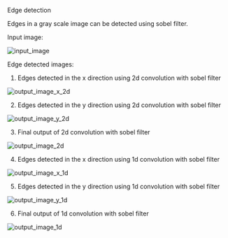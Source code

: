 Edge detection

Edges in a gray scale image can be detected using sobel filter.

Input image:

![input_image](input/lena_gray.jpg)

Edge detected images:

1) Edges detected in the x direction using 2d convolution with sobel filter

![output_image_x_2d](output/Gx_2d.png)

2) Edges detected in the y direction using 2d convolution with sobel filter

![output_image_y_2d](output/Gy_2d.png)

3) Final output of 2d convolution with sobel filter

![output_image_2d](output/G_2d.png)

4) Edges detected in the x direction using 1d convolution with sobel filter

![output_image_x_1d](output/Gx_1d.png)

5) Edges detected in the y direction using 1d convolution with sobel filter

![output_image_y_1d](output/Gy_1d.png)

6) Final output of 1d convolution with sobel filter

![output_image_1d](output/G_1d.png)



